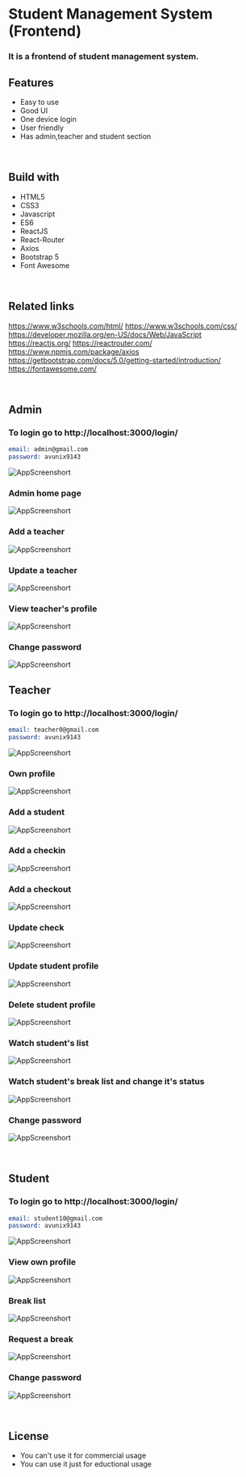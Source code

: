 # Student Management System (Frontend)
### It is a frontend of student management system.

## Features
- Easy to use
- Good UI
- One device login
- User friendly
- Has admin,teacher and student section

<br>

## Build with
- HTML5
- CSS3
- Javascript
- ES6
- ReactJS
- React-Router
- Axios
- Bootstrap 5
- Font Awesome

<br>

## Related links
https://www.w3schools.com/html/
https://www.w3schools.com/css/
https://developer.mozilla.org/en-US/docs/Web/JavaScript
https://reactjs.org/
https://reactrouter.com/
https://www.npmjs.com/package/axios
https://getbootstrap.com/docs/5.0/getting-started/introduction/
https://fontawesome.com/

<br>

## Admin
### To login go to http://localhost:3000/login/
```email
email: admin@gmail.com
password: avunix9143
```
![AppScreenshort](https://github.com/Argha-Nilanjon-Nondi/student-management-system-php-react/blob/master/screenshorts/admin_login.png?raw=true)

### Admin home page
![AppScreenshort](https://github.com/Argha-Nilanjon-Nondi/student-management-system-php-react/blob/master/screenshorts/admin_home.png?raw=true)

### Add a teacher
![AppScreenshort](https://github.com/Argha-Nilanjon-Nondi/student-management-system-php-react/blob/master/screenshorts/admin_teacher_add.png?raw=true)

### Update a teacher
![AppScreenshort](https://github.com/Argha-Nilanjon-Nondi/student-management-system-php-react/blob/master/screenshorts/admin_teacher_update.png?raw=true)

### View teacher's profile
![AppScreenshort](https://github.com/Argha-Nilanjon-Nondi/student-management-system-php-react/blob/master/screenshorts/admin_teacher_profile.png?raw=true)

### Change password
![AppScreenshort](https://github.com/Argha-Nilanjon-Nondi/student-management-system-php-react/blob/master/screenshorts/admin_change_password.png?raw=true)
<br>

## Teacher
### To login go to http://localhost:3000/login/
```email
email: teacher0@gmail.com
password: avunix9143
```
![AppScreenshort](https://github.com/Argha-Nilanjon-Nondi/student-management-system-php-react/blob/master/screenshorts/teacher_login.png?raw=true)

### Own profile
![AppScreenshort](https://github.com/Argha-Nilanjon-Nondi/student-management-system-php-react/blob/master/screenshorts/teacher_profile_own.png?raw=true)

### Add a student
![AppScreenshort](https://github.com/Argha-Nilanjon-Nondi/student-management-system-php-react/blob/master/screenshorts/teacher_add_student.png?raw=true)

### Add a checkin
![AppScreenshort](https://github.com/Argha-Nilanjon-Nondi/student-management-system-php-react/blob/master/screenshorts/teacher_add_checkin.png?raw=true)

### Add a checkout
![AppScreenshort](https://github.com/Argha-Nilanjon-Nondi/student-management-system-php-react/blob/master/screenshorts/teacher_add_checkout.png?raw=true)

### Update check
![AppScreenshort](https://github.com/Argha-Nilanjon-Nondi/student-management-system-php-react/blob/master/screenshorts/teacher_update_check.png?raw=true)

### Update student profile
![AppScreenshort](https://github.com/Argha-Nilanjon-Nondi/student-management-system-php-react/blob/master/screenshorts/teacher_update_student.png?raw=true)

### Delete student profile
![AppScreenshort](https://github.com/Argha-Nilanjon-Nondi/student-management-system-php-react/blob/master/screenshorts/teacher_delete_student.png?raw=true)

### Watch student's list
![AppScreenshort](https://github.com/Argha-Nilanjon-Nondi/student-management-system-php-react/blob/master/screenshorts/teacher_student_list.png?raw=true)

### Watch student's break list and change it's status
![AppScreenshort](https://github.com/Argha-Nilanjon-Nondi/student-management-system-php-react/blob/master/screenshorts/teacher_breaklist.png?raw=true)

### Change password
![AppScreenshort](https://github.com/Argha-Nilanjon-Nondi/student-management-system-php-react/blob/master/screenshorts/teacher_change_password.png?raw=true)

<br>

## Student
### To login go to http://localhost:3000/login/
```email
email: student10@gmail.com
password: avunix9143
```
![AppScreenshort](https://github.com/Argha-Nilanjon-Nondi/student-management-system-php-react/blob/master/screenshorts/student_login.png?raw=true)

### View own profile
![AppScreenshort](https://github.com/Argha-Nilanjon-Nondi/student-management-system-php-react/blob/master/screenshorts/student_profile.png?raw=true)

### Break list
![AppScreenshort](https://github.com/Argha-Nilanjon-Nondi/student-management-system-php-react/blob/master/screenshorts/student_break_list.png?raw=true)

### Request a break
![AppScreenshort](https://github.com/Argha-Nilanjon-Nondi/student-management-system-php-react/blob/master/screenshorts/student_request_break.png?raw=true)

### Change password
![AppScreenshort](https://github.com/Argha-Nilanjon-Nondi/student-management-system-php-react/blob/master/screenshorts/student_change_password.png?raw=true)

<br>

## License
- You can't use it for commercial usage
- You can use it just for eductional usage